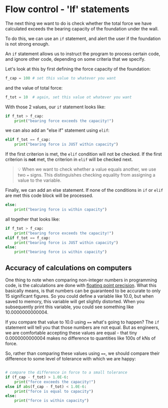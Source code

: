 #  Flow control - 'If' statements

The next thing we want to do is check whether the total force we have calculated exceeds the bearing capacity of the foundation under the wall.

To do this, we can use an `if` statement, and alert the user if the foundation is not strong enough.

An `if` statement allows us to instruct the program to process certain code, and ignore other code, depending on some criteria that we specify.

Let's look at this by first defining the force capacity of the foundation:
```python
f_cap = 100 # set this value to whatever you want
```
and the value of total force:
```python
f_tot = 10  # again, set this value ot whatever you want
```
With those 2 values, our `if` statement looks like:
```python
if f_tot > f_cap:
	print("bearing force exceeds the capacity!")
```
we can also add an "else if" statement using `elif`:
```python
elif f_tot == f_cap:
	print("bearing force is JUST within capacity")
```

If the first criterion is met, the `elif` condition will not be checked. If the first criterion is **not** met, the criterion in `elif` will be checked next.

> 💡 When we want to check whether a value equals another, we use two `=` signs. This distinguishes checking equality from assigning a value to the variable.

Finally, we can add an else statement. If none of the conditions in `if` or `elif` are met
this code block will be processed.
```python
else:
	print("bearing force is within capacity")
```
all together that looks like:
```python
if f_tot > f_cap:
	print("bearing force exceeds the capacity!")
elif f_tot == f_cap:
	print("bearing force is JUST within capacity")
else:
	print("bearing force is within capacity")
```

## Accuracy of calculations on computers

One thing to note when comparing non-integer numbers in programming code, is the calculations are done with <a href="https://en.wikipedia.org/wiki/Floating-point_arithmetic">floating point precision</a>.
What this basically means, is that numbers can be guaranteed to be accurate to only 15 significant figures.
So you could define a variable like 10.0, but when saved to memory, this variable will get slightly distorted. When you subsequently print this variable, you could see something like 10.0000000000004.

If you compare that value to 10.0 using `==` what's going to happen? The `if` statement will tell you that those numbers are not equal. But as engineers, we are comfortable accepting these values are equal - that tiny 0.0000000000004 makes no difference to quantities like 100s of kNs of force.

So, rather than comparing these values using `==`, we should compare their difference to some level of tolerance with which we are happy:

```python

# compare the difference in force to a small tolerance
if (f_cap - f_tot) > 1.0E-6:
	print("force exceeds the capacity!")
else if abs(f_cap - f_tot) < 1.0E-6:
	print("force is equal to capacity")
else:
	print("force is within capacity")
```